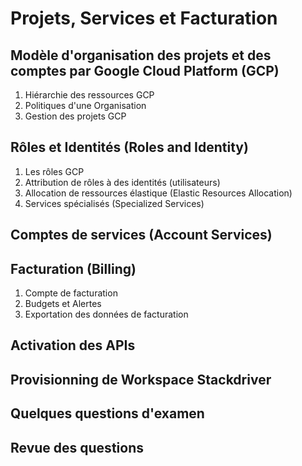 # Projets, Services et Facturation

## Modèle d'organisation des projets et des comptes par Google Cloud Platform (GCP)

1. Hiérarchie des ressources GCP
2. Politiques d'une Organisation
3. Gestion des projets GCP

## Rôles et Identités (Roles and Identity)

1. Les rôles GCP
2. Attribution de rôles à des identités (utilisateurs)
3. Allocation de ressources élastique (Elastic Resources Allocation)
4. Services spécialisés (Specialized Services)

## Comptes de services (Account Services)

## Facturation (Billing)

1. Compte de facturation
2. Budgets et Alertes
3. Exportation des données de facturation

## Activation des APIs

## Provisionning de Workspace Stackdriver

## Quelques questions d'examen

## Revue des questions
